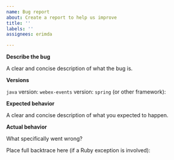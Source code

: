 ```yaml
---
name: Bug report
about: Create a report to help us improve
title: ''
labels: ''
assignees: erimda

---
```


**Describe the bug**

A clear and concise description of what the bug is.

**Versions**

`java` version:
`webex-events` version:
`spring` (or other framework):

**Expected behavior**

A clear and concise description of what you expected to happen.

**Actual behavior**

What specifically went wrong?

Place full backtrace here (if a Ruby exception is involved):
